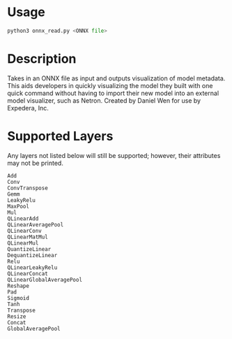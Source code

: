 # Usage
```python
python3 onnx_read.py <ONNX file>
```

# Description
Takes in an ONNX file as input and outputs visualization of model metadata.  This aids developers in quickly visualizing the model they built with one quick command without having to import their new model into an external model visualizer, such as Netron.
Created by Daniel Wen for use by Expedera, Inc.

# Supported Layers
Any layers not listed below will still be supported; however, their attributes may not be printed.

    Add  
    Conv  
    ConvTranspose  
    Gemm  
    LeakyRelu  
    MaxPool  
    Mul  
    QLinearAdd  
    QLinearAveragePool  
    QLinearConv  
    QLinearMatMul  
    QLinearMul  
    QuantizeLinear  
    DequantizeLinear  
    Relu  
    QLinearLeakyRelu  
    QLinearConcat  
    QLinearGlobalAveragePool  
    Reshape  
    Pad  
    Sigmoid  
    Tanh  
    Transpose  
    Resize  
    Concat  
    GlobalAveragePool
